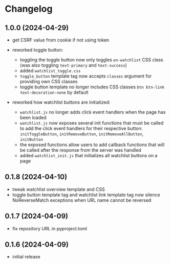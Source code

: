 # Changelog

## 1.0.0 (2024-04-29)

- get CSRF value from cookie if not using token

- reworked toggle button:
	- toggling the toggle button now only toggles `on-watchlist` CSS class
	  (was also toggling `text-primary` and `text-success`)
	- added `watchlist_toggle.css`
	- `toggle_button` template tag now accepts `classes` argument for providing own
	  CSS classes
	- toggle button template no longer includes CSS classes
	  `btn btn-link text-decoration-none` by default

- reworked how watchlist buttons are initialized:
	- `watchlist.js` no longer adds click event handlers when the page has been loaded
	- `watchlist.js` now exposes several init functions that must be called to
	  add the click event handlers for their respective button: `initToggleButton`, `initRemoveButton`, `initRemoveAllButton`, `initButton`
  - the exposed functions allow users to add callback functions that will be called
    after the response from the server was handled
  - added `watchlist_init.js` that initializes all watchlist buttons on a page

## 0.1.8 (2024-04-10)

- tweak watchlist overview template and CSS
- toggle button template tag and watchlist link template tag now silence
  NoReverseMatch exceptions when URL name cannot be reversed

## 0.1.7 (2024-04-09)

- fix repository URL in pyproject.toml

## 0.1.6 (2024-04-09)

- initial release